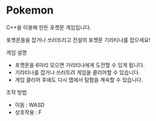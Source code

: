 # Pokemon

C++을 이용해 만든 포켓몬 게임입니다.

포켓몬들을 잡거나 쓰러뜨리고
전설의 포켓몬 기라티나를 잡으세요!

게임 설명
 - 포켓몬을 6마리 모으면 가리티나에게 도전할 수 있게 됩니다.
 - 기라티나를 잡거나 쓰러트려 게임을 클리어할 수 있습니다.
 - 게임 클리어 후에도 다시 맵에서 탐험을 계속할 수 있습니다.

조작 방법
 - 이동 : WASD
 - 상호작용 : F
